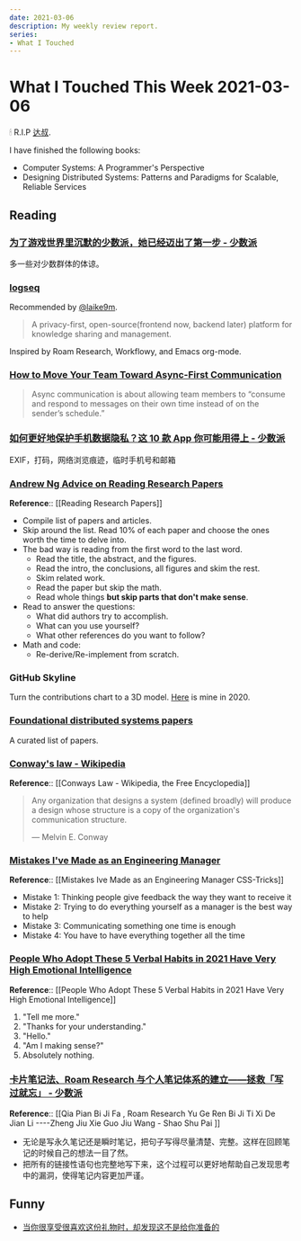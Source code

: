 ```yaml
---
date: 2021-03-06
description: My weekly review report.
series:
- What I Touched
---
```


# What I Touched This Week 2021-03-06

🕯 R.I.P [达叔](https://zh.wikipedia.org/wiki/%E5%90%B3%E5%AD%9F%E9%81%94).

<!--more-->

I have finished the following books:

* Computer Systems: A Programmer's Perspective
* Designing Distributed Systems: Patterns and Paradigms for Scalable, Reliable Services

## Reading

### [为了游戏世界里沉默的少数派，她已经迈出了第一步 - 少数派](https://sspai.com/post/65349)

多一些对少数群体的体谅。

### [logseq](https://github.com/logseq/logseq)

Recommended by [@laike9m](https://twitter.com/doitian/status/1367478486055739396).

> A privacy-first, open-source(frontend now, backend later) platform for knowledge sharing and management.

Inspired by Roam Research, Workflowy, and Emacs org-mode.

### [How to Move Your Team Toward Async-First Communication](https://blog.doist.com/async-first/)

> Async communication is about allowing team members to “consume and respond to messages on their own time instead of on the sender’s schedule.”

### [如何更好地保护手机数据隐私？这 10 款 App 你可能用得上 - 少数派](https://sspai.com/post/65277)

EXIF，打码，网络浏览痕迹，临时手机号和邮箱

### [Andrew Ng Advice on Reading Research Papers](https://www.youtube.com/watch?v=733m6qBH-jI)

**Reference**:: [[Reading Research Papers]]

* Compile list of papers and articles.
* Skip around the list. Read 10% of each paper and choose the ones worth the time to delve into.
* The bad way is reading from the first word to the last word.
    * Read the title, the abstract, and the figures.
    * Read the intro, the conclusions, all figures and skim the rest.
    * Skim related work.
    * Read the paper but skip the math.
    * Read whole things **but skip parts that don't make sense**.
* Read to answer the questions:
    * What did authors try to accomplish.
    * What can you use yourself?
    * What other references do you want to follow?
* Math and code:
    * Re-derive/Re-implement from scratch.

### GitHub Skyline

Turn the contributions chart to a 3D model. [Here](https://skyline.github.com/doitian/2020) is mine in 2020.

### [Foundational distributed systems papers](http://muratbuffalo.blogspot.com/2021/02/foundational-distributed-systems-papers.html)

A curated list of papers.

### [Conway's law - Wikipedia](https://en.wikipedia.org/wiki/Conway%27s_law)

**Reference**:: [[Conways Law - Wikipedia, the Free Encyclopedia]]

> Any organization that designs a system (defined broadly) will produce a design whose structure is a copy of the organization's communication structure.
>
> — Melvin E. Conway

### [Mistakes I've Made as an Engineering Manager](https://css-tricks.com/mistakes-ive-made-as-an-engineering-manager/)

**Reference**:: [[Mistakes Ive Made as an Engineering Manager  CSS-Tricks]]

- Mistake 1: Thinking people give feedback the way they want to receive it
- Mistake 2: Trying to do everything yourself as a manager is the best way to help
- Mistake 3: Communicating something one time is enough
- Mistake 4: You have to have everything together all the time

### [People Who Adopt These 5 Verbal Habits in 2021 Have Very High Emotional Intelligence](https://www.inc.com/bill-murphy-jr/people-who-adopt-these-5-verbal-habits-in-2021-have-very-high-emotional-intelligence.html)

**Reference**:: [[People Who Adopt These 5 Verbal Habits in 2021 Have Very High Emotional Intelligence]]

1. "Tell me more."
2. "Thanks for your understanding."
3. "Hello."
4. "Am I making sense?"
5. Absolutely nothing.

### [卡片笔记法、Roam Research 与个人笔记体系的建立——拯救「写过就忘」 - 少数派](https://sspai.com/post/65224)

**Reference**:: [[Qia Pian Bi Ji Fa , Roam Research Yu Ge Ren Bi Ji Ti Xi De Jian Li ----Zheng Jiu Xie Guo Jiu Wang   - Shao Shu Pai ]]

- 无论是写永久笔记还是瞬时笔记，把句子写得尽量清楚、完整。这样在回顾笔记的时候自己的想法一目了然。
- 把所有的链接性语句也完整地写下来，这个过程可以更好地帮助自己发现思考中的漏洞，使得笔记内容更加严谨。

## Funny

* [当你很享受很喜欢这份礼物时，却发现这不是给你准备的](https://twitter.com/breathing_funny/status/1365445702126501896)
